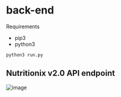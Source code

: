 # back-end

Requirements

- pip3
- python3

```bash
python3 run.py
```

## Nutritionix v2.0 API endpoint

![image](https://developer.nutritionix.com/assets/nutritionix_api.png)
